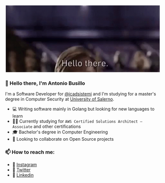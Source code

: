<p align="center">  <img width="500" src="./hello_there.gif" alt="Hello There">
</p>

### 👋 Hello there, I'm Antonio Busillo  

I'm a Software Developer for [@icadsistemi](https://github.com/icadsistemi) and I'm  studying for a master's degree in Computer Security at [University of Salerno](https://web.unisa.it/).

- 💻 Writing software mainly in Golang but looking for new languages to learn
- 👨‍🏫 Currently studying for `AWS Certified Solutions Architect – Associate` and other certifications
- 🎓 Bachelor's degree in Computer Engineering
- 👀 Looking to collaborate on Open Source projects

### 📫 How to reach me:

- 📸 [Instagram](https://www.instagram.com/antoniobusillo/)
- 🐥 [Twitter](https://twitter.com/AntonioBusillo)
- 💼 [Linkedin](https://www.linkedin.com/in/AntonioBusillo)
